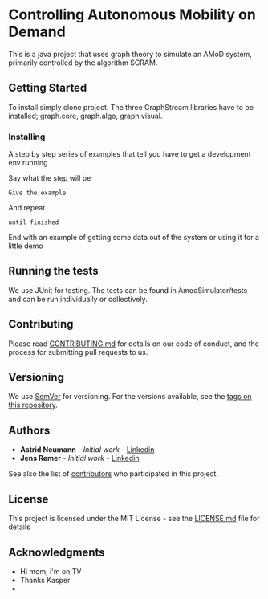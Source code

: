 # Controlling Autonomous Mobility on Demand

This is a java project that uses graph theory to simulate an AMoD system, primarily controlled by the algorithm SCRAM.

## Getting Started

To install simply clone project. The three GraphStream libraries have to be installed; graph.core, graph.algo, graph.visual.

### Installing

A step by step series of examples that tell you have to get a development env running

Say what the step will be

```
Give the example
```

And repeat

```
until finished
```

End with an example of getting some data out of the system or using it for a little demo

## Running the tests

We use JUnit for testing. The tests can be found in AmodSimulator/tests and can be run individually or collectively.

## Contributing

Please read [CONTRIBUTING.md](https://gist.github.com/PurpleBooth/b24679402957c63ec426) for details on our code of conduct, and the process for submitting pull requests to us.

## Versioning

We use [SemVer](http://semver.org/) for versioning. For the versions available, see the [tags on this repository](https://github.com/your/project/tags).

## Authors

* **Astrid Neumann** - *Initial work* - [Linkedin](https://www.linkedin.com/in/astrid-neumann-46693224/)
* **Jens Rømer** - *Initial work* - [Linkedin](...)

See also the list of [contributors](https://github.com/your/project/contributors) who participated in this project.

## License

This project is licensed under the MIT License - see the [LICENSE.md](LICENSE.md) file for details

## Acknowledgments

* Hi mom, i'm on TV
* Thanks Kasper
*
